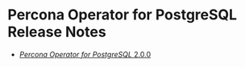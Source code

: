 # Percona Operator for PostgreSQL Release Notes

* [*Percona Operator for PostgreSQL* 2.0.0](Kubernetes-Operator-for-PostgreSQL-RN2.0.0.md)
